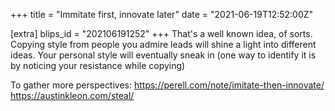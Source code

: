 +++
title = "Immitate first, innovate later"
date = "2021-06-19T12:52:00Z"

[extra]
blips_id = "202106191252"
+++
That's a well known idea, of sorts. Copying style from people you admire leads will shine a light into different ideas. Your personal style will eventually sneak in (one way to identify it is by noticing your resistance while copying)

To gather more perspectives:
https://perell.com/note/imitate-then-innovate/
https://austinkleon.com/steal/
